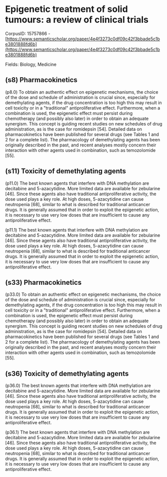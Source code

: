 # Epigenetic treatment of solid tumours: a review of clinical trials

CorpusID: 15757866 - [https://www.semanticscholar.org/paper/4e4f3273c0df09c42f3bbade5c1be3801888fd6b](https://www.semanticscholar.org/paper/4e4f3273c0df09c42f3bbade5c1be3801888fd6b)

Fields: Biology, Medicine

## (s8) Pharmacokinetics
(p8.0) To obtain an authentic effect on epigenetic mechanisms, the choice of the dose and schedule of administration is crucial since, especially for demethylating agents, if the drug concentration is too high this may result in cell toxicity or in a "traditional" antiproliferative effect. Furthermore, when a combination is used, the epigenetic effect must persist during chemotherapy (and possibly also later) in order to obtain an adequate synergism. This concept is guiding recent studies on new schedules of drug administration, as is the case for romidepsin [54]. Detailed data on pharmacokinetics have been published for several drugs (see Tables 1 and 2 for a complete list). The pharmacology of demethylating agents has been originally described in the past, and recent analyses mostly concern their interaction with other agents used in combination, such as temozolomide [55].
## (s11) Toxicity of demethylating agents
(p11.0) The best known agents that interfere with DNA methylation are decitabine and 5-azacytidine. More limited data are available for zebularine [46]. Since these agents also have traditional antiproliferative activity, the dose used plays a key role. At high doses, 5-azacytidine can cause neutropenia [68], similar to what is described for traditional anticancer drugs. It is generally assumed that in order to exploit the epigenetic action, it is necessary to use very low doses that are insufficient to cause any antiproliferative effect.

(p11.1) The best known agents that interfere with DNA methylation are decitabine and 5-azacytidine. More limited data are available for zebularine [46]. Since these agents also have traditional antiproliferative activity, the dose used plays a key role. At high doses, 5-azacytidine can cause neutropenia [68], similar to what is described for traditional anticancer drugs. It is generally assumed that in order to exploit the epigenetic action, it is necessary to use very low doses that are insufficient to cause any antiproliferative effect.
## (s33) Pharmacokinetics
(p33.0) To obtain an authentic effect on epigenetic mechanisms, the choice of the dose and schedule of administration is crucial since, especially for demethylating agents, if the drug concentration is too high this may result in cell toxicity or in a "traditional" antiproliferative effect. Furthermore, when a combination is used, the epigenetic effect must persist during chemotherapy (and possibly also later) in order to obtain an adequate synergism. This concept is guiding recent studies on new schedules of drug administration, as is the case for romidepsin [54]. Detailed data on pharmacokinetics have been published for several drugs (see Tables 1 and 2 for a complete list). The pharmacology of demethylating agents has been originally described in the past, and recent analyses mostly concern their interaction with other agents used in combination, such as temozolomide [55].
## (s36) Toxicity of demethylating agents
(p36.0) The best known agents that interfere with DNA methylation are decitabine and 5-azacytidine. More limited data are available for zebularine [46]. Since these agents also have traditional antiproliferative activity, the dose used plays a key role. At high doses, 5-azacytidine can cause neutropenia [68], similar to what is described for traditional anticancer drugs. It is generally assumed that in order to exploit the epigenetic action, it is necessary to use very low doses that are insufficient to cause any antiproliferative effect.

(p36.1) The best known agents that interfere with DNA methylation are decitabine and 5-azacytidine. More limited data are available for zebularine [46]. Since these agents also have traditional antiproliferative activity, the dose used plays a key role. At high doses, 5-azacytidine can cause neutropenia [68], similar to what is described for traditional anticancer drugs. It is generally assumed that in order to exploit the epigenetic action, it is necessary to use very low doses that are insufficient to cause any antiproliferative effect.
